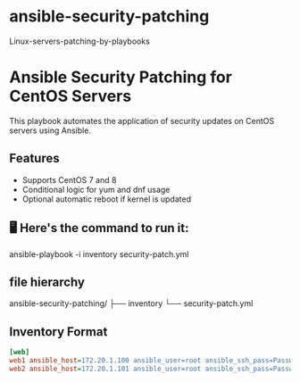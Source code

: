 # ansible-security-patching
Linux-servers-patching-by-playbooks


# Ansible Security Patching for CentOS Servers

This playbook automates the application of security updates on CentOS servers using Ansible.

## Features
- Supports CentOS 7 and 8
- Conditional logic for yum and dnf usage
- Optional automatic reboot if kernel is updated

## 🖥️ Here's the command to run it:

ansible-playbook -i inventory security-patch.yml

## file hierarchy

ansible-security-patching/
├── inventory
└── security-patch.yml


## Inventory Format
```ini
[web]
web1 ansible_host=172.20.1.100 ansible_user=root ansible_ssh_pass=Passw0rd
web2 ansible_host=172.20.1.101 ansible_user=root ansible_ssh_pass=Passw0rd

